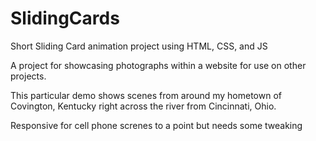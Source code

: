 # SlidingCards
Short Sliding Card animation project using HTML, CSS, and JS

A project for showcasing photographs within a website for use on other projects. 

This particular demo shows scenes from around my hometown of Covington, Kentucky right across the river from Cincinnati, Ohio. 

Responsive for cell phone screnes to a point but needs some tweaking
